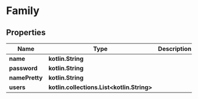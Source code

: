 
# Family

## Properties
Name | Type | Description | Notes
------------ | ------------- | ------------- | -------------
**name** | **kotlin.String** |  |  [optional]
**password** | **kotlin.String** |  |  [optional]
**namePretty** | **kotlin.String** |  |  [optional]
**users** | **kotlin.collections.List&lt;kotlin.String&gt;** |  |  [optional]



